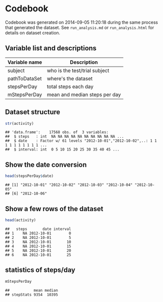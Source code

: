 Codebook
========
Codebook was generated on 2014-09-05 11:20:18 during the same process that
generated the dataset. See `run_analysis.md` or `run_analysis.html` for details on
dataset creation.

Variable list and descriptions
--------------------------------------------------------------------
Variable name             | Description
--------------------------|-----------------------------------------
subject                   | who is the test/trial subject
pathToDataSet             | where's the dataset
stepsPerDay               | total steps each day
mStepsPerDay              | mean and median steps per day


Dataset structure
-----------------

```r
str(activity)
```

```
## 'data.frame':	17568 obs. of  3 variables:
##  $ steps   : int  NA NA NA NA NA NA NA NA NA NA ...
##  $ date    : Factor w/ 61 levels "2012-10-01","2012-10-02",..: 1 1 1 1 1 1 1 1 1 1 ...
##  $ interval: int  0 5 10 15 20 25 30 35 40 45 ...
```
Show the date conversion
------------------------

```r
head(stepsPerDay$date)
```

```
## [1] "2012-10-01" "2012-10-02" "2012-10-03" "2012-10-04" "2012-10-05"
## [6] "2012-10-06"
```
Show a few rows of the dataset
------------------------------

```r
head(activity)
```

```
##   steps       date interval
## 1    NA 2012-10-01        0
## 2    NA 2012-10-01        5
## 3    NA 2012-10-01       10
## 4    NA 2012-10-01       15
## 5    NA 2012-10-01       20
## 6    NA 2012-10-01       25
```
statistics of steps/day
-----------------------

```r
mStepsPerDay
```

```
##           mean median
## stepStats 9354  10395
```
